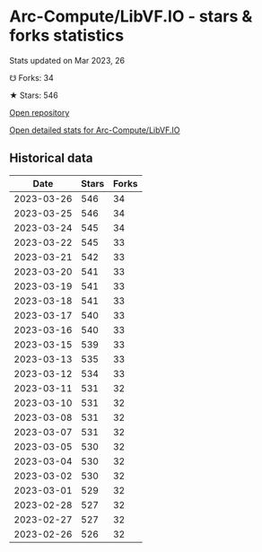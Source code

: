 # Arc-Compute/LibVF.IO - stars & forks statistics

Stats updated on Mar 2023, 26

☋ Forks: 34

★ Stars: 546

[Open repository](https://github.com/Arc-Compute/LibVF.IO)

[Open detailed stats for Arc-Compute/LibVF.IO](https://reviewgithub.com/rep/Arc-Compute/LibVF.IO)

## Historical data
| Date | Stars | Forks |
|------|-------|-------|
| 2023-03-26 | 546 | 34 | 
| 2023-03-25 | 546 | 34 | 
| 2023-03-24 | 545 | 34 | 
| 2023-03-22 | 545 | 33 | 
| 2023-03-21 | 542 | 33 | 
| 2023-03-20 | 541 | 33 | 
| 2023-03-19 | 541 | 33 | 
| 2023-03-18 | 541 | 33 | 
| 2023-03-17 | 540 | 33 | 
| 2023-03-16 | 540 | 33 | 
| 2023-03-15 | 539 | 33 | 
| 2023-03-13 | 535 | 33 | 
| 2023-03-12 | 534 | 33 | 
| 2023-03-11 | 531 | 32 | 
| 2023-03-10 | 531 | 32 | 
| 2023-03-08 | 531 | 32 | 
| 2023-03-07 | 531 | 32 | 
| 2023-03-05 | 530 | 32 | 
| 2023-03-04 | 530 | 32 | 
| 2023-03-02 | 530 | 32 | 
| 2023-03-01 | 529 | 32 | 
| 2023-02-28 | 527 | 32 | 
| 2023-02-27 | 527 | 32 | 
| 2023-02-26 | 526 | 32 | 

